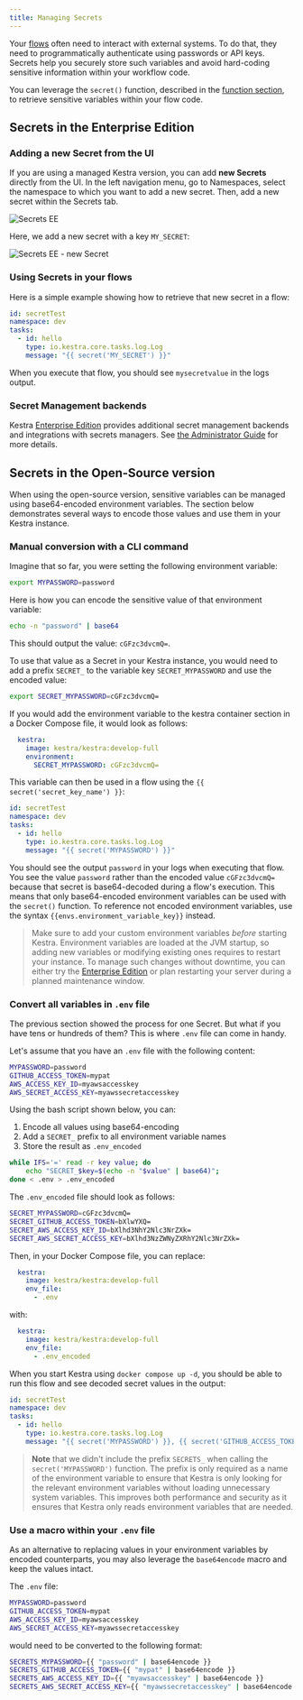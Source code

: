 ```yaml
---
title: Managing Secrets
---
```


Your [flows](./1.flow.md) often need to interact with external systems. To do that, they need to programmatically authenticate using passwords or API keys.  Secrets help you securely store such variables and avoid hard-coding sensitive information within your workflow code. 

You can leverage the `secret()` function, described in the [function section](./03.variables/04.function/secret.md), to retrieve sensitive variables within your flow code.


## Secrets in the Enterprise Edition

### Adding a new Secret from the UI

If you are using a managed Kestra version, you can add **new Secrets** directly from the UI. In the left navigation menu, go to Namespaces, select the namespace to which you want to add a new secret. Then, add a new secret within the Secrets tab.

![Secrets EE](/docs/developer-guide/secrets/secrets-ee-1.png)

Here, we add a new secret with a key `MY_SECRET`:

![Secrets EE - new Secret](/docs/developer-guide/secrets/secrets-ee-2.png)


### Using Secrets in your flows
Here is a simple example showing how to retrieve that new secret in a flow:

```yaml
id: secretTest
namespace: dev
tasks:
  - id: hello
    type: io.kestra.core.tasks.log.Log
    message: "{{ secret('MY_SECRET') }}"
```

When you execute that flow, you should see `mysecretvalue` in the logs output.

### Secret Management backends

Kestra [Enterprise Edition](https://kestra.io/enterprise) provides additional secret management backends and integrations with secrets managers. See [the Administrator Guide](../../../09.administrator-guide/01.configuration/03.enterprise-edition/secrets/index.md) for more details.


## Secrets in the Open-Source version

When using the open-source version, sensitive variables can be managed using base64-encoded environment variables. The section below demonstrates several ways to encode those values and use them in your Kestra instance.

### Manual conversion with a CLI command

Imagine that so far, you were setting the following environment variable:

```bash
export MYPASSWORD=password
```

Here is how you can encode the sensitive value of that environment variable:

```bash
echo -n "password" | base64
```

This should output the value: `cGFzc3dvcmQ=`.

To use that value as a Secret in your Kestra instance, you would need to add a prefix `SECRET_` to the variable key `SECRET_MYPASSWORD` and use the encoded value:

```bash
export SECRET_MYPASSWORD=cGFzc3dvcmQ=
```

If you would add the environment variable to the kestra container section in a Docker Compose file, it would look as follows:

```yaml
  kestra:
    image: kestra/kestra:develop-full
    environment:
      SECRET_MYPASSWORD: cGFzc3dvcmQ=
```

This variable can then be used in a flow using the `{{ secret('secret_key_name') }}`:

```yaml
id: secretTest
namespace: dev
tasks:
  - id: hello
    type: io.kestra.core.tasks.log.Log
    message: "{{ secret('MYPASSWORD') }}"
```

You should see the output `password` in your logs when executing that flow. You see the value `password` rather than the encoded value `cGFzc3dvcmQ=` because that secret is base64-decoded during a flow's execution. This means that only base64-encoded environment variables can be used with the `secret()` function. To reference not encoded environment variables, use the syntax `{{envs.environment_variable_key}}` instead.

> Make sure to add your custom environment variables *before* starting Kestra. Environment variables are loaded at the JVM startup, so adding new variables or modifying existing ones requires to restart your instance. To manage such changes without downtime, you can either try the [Enterprise Edition](https://kestra.io/enterprise) or plan restarting your server during a planned maintenance window.


### Convert all variables in `.env` file

The previous section showed the process for one Secret. But what if you have tens or hundreds of them? This is where `.env` file can come in handy.

Let's assume that you have an `.env` file with the following content:

```bash
MYPASSWORD=password
GITHUB_ACCESS_TOKEN=mypat
AWS_ACCESS_KEY_ID=myawsaccesskey  
AWS_SECRET_ACCESS_KEY=myawssecretaccesskey
```


Using the bash script shown below, you can:
1. Encode all values using base64-encoding
2. Add a `SECRET_` prefix to all environment variable names
3. Store the result as `.env_encoded`

```bash
while IFS='=' read -r key value; do
    echo "SECRET_$key=$(echo -n "$value" | base64)";
done < .env > .env_encoded
```

The `.env_encoded` file should look as follows:

```bash
SECRET_MYPASSWORD=cGFzc3dvcmQ=  
SECRET_GITHUB_ACCESS_TOKEN=bXlwYXQ=  
SECRET_AWS_ACCESS_KEY_ID=bXlhd3NhY2Nlc3NrZXk=  
SECRET_AWS_SECRET_ACCESS_KEY=bXlhd3NzZWNyZXRhY2Nlc3NrZXk=
```

Then, in your Docker Compose file, you can replace:

```yaml
  kestra:
    image: kestra/kestra:develop-full
    env_file:
      - .env
```

with: 

```yaml
  kestra:
    image: kestra/kestra:develop-full
    env_file:
      - .env_encoded
```

When you start Kestra using `docker compose up -d`, you should be able to run this flow and see decoded secret values in the output:

```yaml
id: secretTest
namespace: dev
tasks:
  - id: hello
    type: io.kestra.core.tasks.log.Log
    message: "{{ secret('MYPASSWORD') }}, {{ secret('GITHUB_ACCESS_TOKEN') }}, {{ secret('AWS_ACCESS_KEY_ID') }}, {{ secret('AWS_SECRET_ACCESS_KEY') }}"
```

> **Note** that we didn't include the prefix `SECRETS_` when calling the `secret('MYPASSWORD')` function. The prefix is only required as a name of the environment variable to ensure that Kestra is only looking for the relevant environment variables without loading unnecessary system variables. This improves both performance and security as it ensures that Kestra only reads environment variables that are needed.  


### Use a macro within your `.env` file

As an alternative to replacing values in your environment variables by encoded counterparts, you may also leverage the `base64encode` macro and keep the values intact. 

The `.env` file:

```bash
MYPASSWORD=password
GITHUB_ACCESS_TOKEN=mypat
AWS_ACCESS_KEY_ID=myawsaccesskey  
AWS_SECRET_ACCESS_KEY=myawssecretaccesskey
```

would need to be converted to the following format:

```bash
SECRETS_MYPASSWORD={{ "password" | base64encode }} 
SECRETS_GITHUB_ACCESS_TOKEN={{ "mypat" | base64encode }}
SECRETS_AWS_ACCESS_KEY_ID={{ "myawsaccesskey" | base64encode }}
SECRETS_AWS_SECRET_ACCESS_KEY={{ "myawssecretaccesskey" | base64encode }}
```

